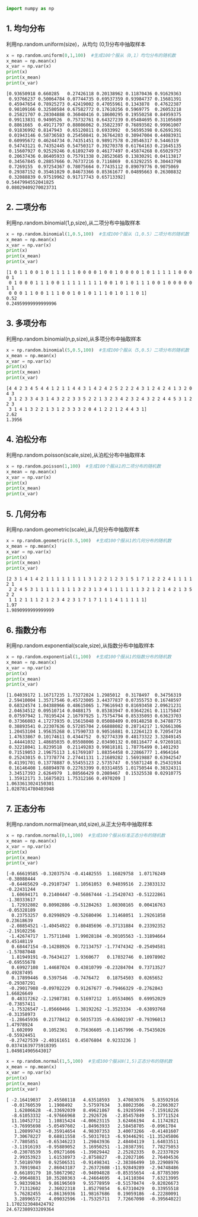 ```python
import numpy as np

```

## 1. 均匀分布
利用np.random.uniform(size)，从均匀 (0,1)分布中抽取样本


```python
x = np.random.uniform(0,1,100)  #生成100个服从（0,1）均匀分布的随机数
x_mean = np.mean(x)
x_var = np.var(x)
print(x)
print(x_mean)
print(x_var)
```

    [0.93650918 0.660285   0.27426118 0.20138962 0.11870436 0.91629363
     0.93766237 0.50064784 0.07744735 0.69537359 0.93984737 0.15681391
     0.45947654 0.78925273 0.42419002 0.47055961 0.1343878  0.47622387
     0.98109166 0.32580584 0.67582772 0.17610256 0.5969775  0.26053218
     0.25821707 0.28304888 0.36040416 0.18600295 0.19550258 0.84959375
     0.99113831 0.9490526  0.75732761 0.64327239 0.05484695 0.31105689
     0.8861665  0.49171797 0.88086062 0.35822397 0.76893502 0.99961007
     0.91836992 0.8147943  0.65120811 0.6933992  0.56595398 0.62691391
     0.01943146 0.58736583 0.25450841 0.36764203 0.30947004 0.44083931
     0.60995672 0.46244734 0.74351451 0.98917578 0.20546317 0.5446319
     0.54743121 0.74352445 0.54750317 0.39270378 0.61764163 0.21645135
     0.15607927 0.92529246 0.61892749 0.46177497 0.45874268 0.65029757
     0.20637436 0.86405933 0.75791338 0.28523685 0.13830291 0.04113817
     0.34567845 0.28857666 0.76737216 0.7116869  0.63292255 0.30443798
     0.7269155  0.97254367 0.78075664 0.77435112 0.89079776 0.9075069
     0.29387152 0.35461029 0.84673366 0.85361677 0.04895663 0.26308832
     0.32088839 0.97519962 0.91717743 0.65713392]
    0.5447994552041825
    0.08029409270023731
    

## 2. 二项分布
利用np.random.binomial(1,p,size),从二项分布中抽取样本


```python
x = np.random.binomial(1,0.5,100)  #生成100个服从（1,0.5）二项分布的随机数
x_mean = np.mean(x)
x_var = np.var(x)
print(x)
print(x_mean)
print(x_var)
```

    [1 0 1 1 0 0 1 0 1 1 1 1 1 0 0 0 0 1 0 0 1 0 0 0 0 1 0 1 1 1 1 1 0 0 0 0 1
     0 1 0 0 0 1 1 1 0 0 1 1 1 1 1 1 1 1 0 0 1 0 1 0 1 1 1 0 0 1 0 0 0 0 0 1 1
     0 0 0 1 1 0 0 1 1 1 0 0 1 0 1 0 1 1 1 0 1 0 1 1 0 1]
    0.52
    0.24959999999999996
    

## 3. 多项分布
利用np.random.binomial(n,p,size),从多项分布中抽取样本


```python
x = np.random.binomial(5,0.5,100)  #生成100个服从（5,0.5）二项分布的随机数
x_mean = np.mean(x)
x_var = np.var(x)
print(x)
print(x_mean)
print(x_var)
```

    [4 4 2 3 4 5 4 4 1 2 1 1 4 4 3 1 4 2 4 2 5 2 2 2 4 3 1 2 4 2 4 1 3 2 0 4 3
     3 1 2 3 3 4 3 1 4 3 2 2 3 3 5 2 2 1 3 2 3 4 2 3 2 4 3 2 2 4 4 5 3 1 2 2 3
     3 1 4 1 3 2 2 1 3 1 2 3 3 3 2 0 4 1 2 2 1 2 4 4 3 1]
    2.62
    1.3956
    

## 4. 泊松分布
利用np.random.poisson(scale,size),从泊松分布中抽取样本


```python
x = np.random.poisson(1,100)  #生成100个服从1的二项分布的随机数
x_mean = np.mean(x)
x_var = np.var(x)
print(x)
print(x_mean)
print(x_var)
```

## 5. 几何分布
利用np.random.geometric(scale),从几何分布中抽取样本


```python
x = np.random.geometric(0.5,100)  #生成100个服从1的几何分布的随机数
x_mean = np.mean(x)
x_var = np.var(x)
print(x)
print(x_mean)
print(x_var)
```

    [2 3 1 4 1 4 2 1 1 1 1 1 1 1 1 3 1 2 2 1 2 3 1 5 1 7 1 2 2 2 4 1 1 1 1 2 1
     2 2 4 5 3 1 1 1 1 1 1 1 1 3 2 3 1 3 4 1 1 1 1 1 1 3 2 1 2 1 4 2 1 3 5 2 2
     1 1 2 1 1 1 2 1 2 3 4 2 3 1 7 1 7 1 1 1 4 1 1 1 1 1]
    1.97
    1.9890999999999999
    

## 6. 指数分布
利用np.random.exponential(scale,size),从指数分布中抽取样本


```python
x = np.random.exponential(1,100)  #生成100个服从1的指数分布的随机数
x_mean = np.mean(x)
x_var = np.var(x)
print(x)
print(x_mean)
print(x_var)
```

    [1.04039172 1.16717235 1.73272024 1.2985012  0.3178497  0.34756319
     2.59410004 1.35717546 0.45723005 3.44377837 0.07355753 0.16748597
     0.68324574 1.04388966 0.48615065 1.79616943 0.81693458 2.09621231
     2.04634512 0.09510714 0.0488175  0.85383947 0.03642261 0.11175847
     0.07597942 1.78195424 2.16797925 1.75754794 0.85335093 0.63623703
     0.37366083 4.17273935 0.15615048 0.05088409 0.09148258 0.34788775
     0.38893541 0.22307636 0.57285704 2.66888082 0.28714217 1.92661306
     1.20453104 1.95635268 0.17590733 0.90516881 0.12264123 0.72054724
     1.47633867 0.10174611 0.4344752  0.92774339 0.48173322 3.32849145
     1.44441032 1.48685035 0.05508006 2.03490132 0.08116477 4.97269181
     0.32218041 1.8239518  0.21149283 0.99818181 1.78776499 0.1401293
     0.71519053 2.19675113 1.61769107 1.88354458 0.22866777 1.4964164
     0.25243015 0.17378774 2.27441131 1.21689282 1.56919887 0.63942547
     0.41391701 0.13778887 0.55455123 2.5735747  0.55871248 0.25431934
     0.16146408 1.68894978 0.22763399 0.03314855 1.01750544 0.38324311
     3.34517393 2.6264979  1.08566429 0.2089467  0.15325538 0.02910775
     1.35912171 3.16875021 1.75312166 0.4970209 ]
    1.0633613024150301
    1.0287814780403948
    

## 7. 正态分布
利用np.random.normal(mean,std,size),从正太分布中抽取样本


```python
x = np.random.normal(0,1,100)  #生成100个服从标准正态分布的随机数
x_mean = np.mean(x)
x_var = np.var(x)
print(x)
print(x_mean)
print(x_var)
```

    [-0.66619585 -0.32037574 -0.41482555  1.16029758  1.07176249 -0.38088444
     -0.64465629 -0.29107347  1.10561053  0.94039516  2.23833132 -0.22431244
      1.60694171  0.21404447 -0.56867444 -1.25420743 -0.51222861 -1.30333617
      1.72932802  0.80902886 -0.51284263  1.08308165  0.00416763 -0.05328189
      0.23753257  0.02998929 -0.52680496  1.31468051  1.29261858  0.23618639
     -2.08854521 -1.40454922  0.80485696 -0.37131884  0.23392352 -2.19102256
     -1.42674717  1.75711048  1.99028184 -0.30105563 -1.31894664  0.45148119
      0.68447154 -0.14288926  0.72134757 -1.77474342 -0.25494581 -1.57087048
      1.81949191 -0.76434127  1.9360677   0.17032746  0.10978902 -0.69555678
      0.69927108  1.44687024  0.43810799 -0.23284704  0.73713527  0.49287495
      0.17899446  0.5397546  -0.7476472   0.18754503  0.0265652  -0.29387291
     -0.29017988 -0.09702229  0.91267677 -0.79466329 -0.2762843   1.66826649
      0.48317262 -2.12987381  0.51697212  1.05534065  0.69952029 -0.73857411
     -1.75326547 -1.05660466  1.38192262 -1.3523334  -0.63893768 -0.31358973
     -1.28645936  0.21778412  0.50357335 -0.63602197 -0.79396013  1.47978924
      1.602099    0.1052361   0.75636605 -0.11457996 -0.75435026 -0.55924451
     -0.27427539 -2.40161651  0.45076804  0.9233236 ]
    0.03741639775918395
    1.049814905643017
    


```python
x = np.random.normal(1,5,100)  #生成100个服从N(1,5)正态分布的随机数
x_mean = np.mean(x)
x_var = np.var(x)
print(x)
print(x_mean)
print(x_var)
```

    [ -2.16419037   2.45508118   4.63518593   3.47083076   5.83592916
      -0.01760539   1.1908492    3.57597634   3.88023506  -0.22663027
       1.62806628  -4.33692039   8.49621867   6.19285994  -7.15918226
      -8.61053332  -4.97666968   2.2926726   -2.85457849   5.37711524
      11.10452712   1.10815424  -4.00623115   3.62466194   4.11742821
      -3.76995698  -5.05497602  -1.84963933   2.58458705  -0.0961704
       1.20899743  -0.35914654   4.98307353   3.40073266  -0.41481607
       7.30678227   0.68811558  -5.50317013  -6.93446291 -11.35245806
      -7.7805851   -0.65346223   1.29843936   2.48404119   1.64033511
      -3.11916193  -0.95889052   3.16950251  -1.20387391   7.78275053
      -0.23078539   5.09271606  -1.39029442   2.25282335   0.22337029
       2.99353923   1.61538973  -2.8758827   -0.22027106   2.76404536
       7.50189709   0.92506531  -0.91498341  -2.38386499  10.22908976
       3.78919843   2.86043187   2.26372608 -11.92849289  -2.94748486
       0.66189179  10.58672902  -0.94094028  -0.85355654  -4.87785309
      -2.99648831  10.35280363  -4.24664695   4.14110304   7.63213995
       5.98339834   9.86196569   9.55778959  -0.51570474  -9.82026673
       7.71312602   2.36022318   1.85279854   6.67310429   0.33955518
       5.76282455  -4.86136936  11.98167686   0.19059186  -4.22280091
       3.28996572   4.09032596  -1.75325711   7.72667098  -0.39564022]
    1.1702323048424792
    24.672380933209364
    
